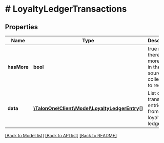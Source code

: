 # # LoyaltyLedgerTransactions

## Properties

Name | Type | Description | Notes
------------ | ------------- | ------------- | -------------
**hasMore** | **bool** | true means there is more data in the source collection to request. | [optional] 
**data** | [**\TalonOne\Client\Model\LoyaltyLedgerEntry[]**](LoyaltyLedgerEntry.md) | List of transaction entries from a loyalty ledger. | [optional] 

[[Back to Model list]](../../README.md#documentation-for-models) [[Back to API list]](../../README.md#documentation-for-api-endpoints) [[Back to README]](../../README.md)


